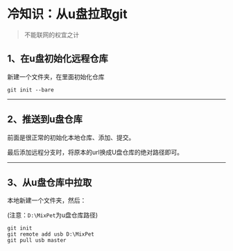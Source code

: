 # 冷知识：从u盘拉取git

> 不能联网的权宜之计

## 1、在u盘初始化远程仓库

新建一个文件夹，在里面初始化仓库

```
git init --bare
```

---

## 2、推送到u盘仓库

前面是很正常的初始化本地仓库、添加、提交。

最后添加远程分支时，将原本的url换成U盘仓库的绝对路径即可。

---

## 3、从u盘仓库中拉取

本地新建一个文件夹，然后：

(注意：`D:\MixPet`为u盘仓库路径)

```
git init
git remote add usb D:\MixPet
git pull usb master
```

